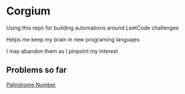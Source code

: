 # Corgium 

Using this repo for building automations around LeetCode challenges

Helps me keep my brain in new programing languajes

I may abandon them as I pinpoint my interest

## Problems so far

[Palindrome Number](https://leetcode.com/problems/palindrome-number)